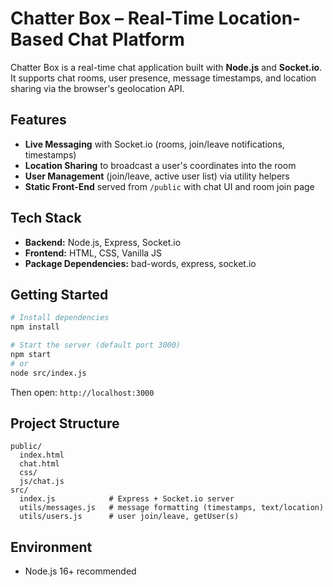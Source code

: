 # Chatter Box – Real-Time Location-Based Chat Platform

Chatter Box is a real-time chat application built with **Node.js** and **Socket.io**. It supports chat rooms, user presence, message timestamps, and location sharing via the browser's geolocation API.

## Features
- **Live Messaging** with Socket.io (rooms, join/leave notifications, timestamps)
- **Location Sharing** to broadcast a user's coordinates into the room
- **User Management** (join/leave, active user list) via utility helpers
- **Static Front-End** served from `/public` with chat UI and room join page

## Tech Stack
- **Backend:** Node.js, Express, Socket.io
- **Frontend:** HTML, CSS, Vanilla JS
- **Package Dependencies:** bad-words, express, socket.io

## Getting Started
```bash
# Install dependencies
npm install

# Start the server (default port 3000)
npm start
# or
node src/index.js
```

Then open: `http://localhost:3000`

## Project Structure
```
public/
  index.html
  chat.html
  css/
  js/chat.js
src/
  index.js            # Express + Socket.io server
  utils/messages.js   # message formatting (timestamps, text/location)
  utils/users.js      # user join/leave, getUser(s)
```

## Environment
- Node.js 16+ recommended

